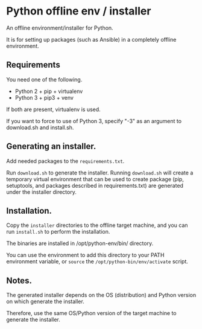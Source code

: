 # Python offline env / installer

An offline environment/installer for Python.

It is for setting up packages (such as Ansible) in a completely offline environment.

## Requirements

You need one of the following.

* Python 2 + pip + virtualenv
* Python 3 + pip3 + venv

If both are present, virtualenv is used.

If you want to force to use of Python 3, specify "-3" as an argument to download.sh and install.sh.

## Generating an installer.

Add needed packages to the `requirements.txt`.

Run `download.sh` to generate the installer.
Running `download.sh` will create a temporary virtual environment that can be used to create package (pip, setuptools, and packages described in requirements.txt) are generated under the installer directory.

## Installation.

Copy the `installer` directories to the offline target machine, and you can run `install.sh` to perform the installation.

The binaries are installed in /opt/python-env/bin/ directory.

You can use the environment to add this directory to your PATH environment variable, or `source` the `/opt/python-bin/env/activate` script.

## Notes.

The generated installer depends on the OS (distribution) and Python version on which generate the installer.

Therefore, use the same OS/Python version of the target machine to generate the installer.

